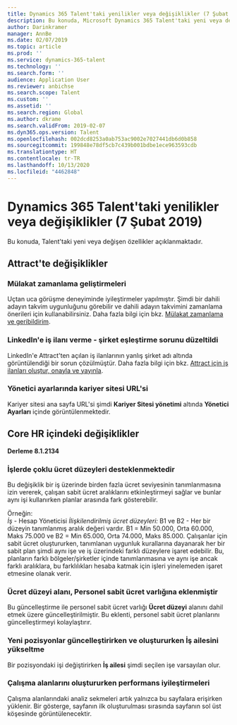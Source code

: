 ```yaml
---
title: Dynamics 365 Talent'taki yenilikler veya değişiklikler (7 Şubat 2019)
description: Bu konuda, Microsoft Dynamics 365 Talent'taki yeni veya değişen özellikler açıklanmaktadır.
author: Darinkramer
manager: AnnBe
ms.date: 02/07/2019
ms.topic: article
ms.prod: ''
ms.service: dynamics-365-talent
ms.technology: ''
ms.search.form: ''
audience: Application User
ms.reviewer: anbichse
ms.search.scope: Talent
ms.custom: ''
ms.assetid: ''
ms.search.region: Global
ms.author: dkrame
ms.search.validFrom: 2019-02-07
ms.dyn365.ops.version: Talent
ms.openlocfilehash: 002dcd8253a0ab753ac9002e7027441db6d0b858
ms.sourcegitcommit: 199848e78df5cb7c439b001bdbe1ece963593cdb
ms.translationtype: HT
ms.contentlocale: tr-TR
ms.lasthandoff: 10/13/2020
ms.locfileid: "4462848"
---
```

# <a name="whats-new-or-changed-in-dynamics-365-talent-february-7-2019"></a>Dynamics 365 Talent'taki yenilikler veya değişiklikler (7 Şubat 2019)

Bu konuda, Talent'taki yeni veya değişen özellikler açıklanmaktadır.

## <a name="changes-in-attract"></a>Attract'te değişiklikler

### <a name="interview-scheduling-enhancements"></a>Mülakat zamanlama geliştirmeleri
Uçtan uca görüşme deneyiminde iyileştirmeler yapılmıştır. Şimdi bir dahili adayın takvim uygunluğunu görebilir ve dahili adayın takvimini zamanlama önerileri için kullanabilirsiniz. Daha fazla bilgi için bkz. [Mülakat zamanlama ve geribildirim](interview-scheduling-feedback.md).

### <a name="job-posting-to-linkedin--company-mismatch-issue-fixed"></a>LinkedIn'e iş ilanı verme - şirket eşleştirme sorunu düzeltildi
LinkedIn'e Attract'ten açılan iş ilanlarının yanlış şirket adı altında görüntülendiği bir sorun çözülmüştür. Daha fazla bilgi için bkz. [Attract için iş ilanları oluştur, onayla ve yayınla](creating-jobs-attract.md).

### <a name="career-site-url-displayed-in-admin-settings"></a>Yönetici ayarlarında kariyer sitesi URL'si
Kariyer sitesi ana sayfa URL'si şimdi **Kariyer Sitesi yönetimi** altında **Yönetici Ayarları** içinde görüntülenmektedir.

## <a name="changes-in-core-hr"></a>Core HR içindeki değişiklikler

**Derleme 8.1.2134**

### <a name="multiple-compensation-levels-supported-on-jobs"></a>İşlerde çoklu ücret düzeyleri desteklenmektedir
Bu değişiklik bir iş üzerinde birden fazla ücret seviyesinin tanımlanmasına izin vererek, çalışan sabit ücret aralıklarını etkinleştirmeyi sağlar ve bunlar aynı işi kullanırken planlar arasında fark gösterebilir. 

Örneğin:    
*İş* - Hesap Yöneticisi *İlişkilendirilmiş ücret düzeyleri:* B1 ve B2 - Her bir düzeyin tanımlanmış aralık değeri vardır. B1 = Min 50.000, Orta 60.000, Maks 75.000 ve B2 = Min 65.000, Orta 74.000, Maks 85.000. Çalışanlar için sabit ücret oluştururken, tanımlanan uygunluk kurallarına dayanarak her bir sabit plan şimdi aynı işe ve iş üzerindeki farklı düzeylere işaret edebilir. Bu, planların farklı bölgeler/şirketler içinde tanımlanmasına ve aynı işe ancak farklı aralıklara, bu farklılıkları hesaba katmak için işleri yinelemeden işaret etmesine olanak verir.

### <a name="compensation-level-field-has-been-added-to-the-employee-fixed-compensation-entity"></a>Ücret düzeyi alanı, Personel sabit ücret varlığına eklenmiştir 
Bu güncelleştirme ile personel sabit ücret varlığı **Ücret düzeyi** alanını dahil etmek üzere güncelleştirilmiştir. Bu eklenti, personel sabit ücret planlarını güncelleştirmeyi kolaylaştırır. 

### <a name="update-job-family-when-updating-and-creating-new-positions"></a>Yeni pozisyonlar güncelleştirirken ve oluştururken İş ailesini yükseltme
Bir pozisyondaki işi değiştirirken **İş ailesi** şimdi seçilen işe varsayılan olur.

### <a name="performance-improvements-when-rendering-workspaces"></a>Çalışma alanlarını oluştururken performans iyileştirmeleri
Çalışma alanlarındaki analiz sekmeleri artık yalnızca bu sayfalara erişirken yüklenir. Bir gösterge, sayfanın ilk oluşturulması sırasında sayfanın sol üst köşesinde görüntülenecektir.

